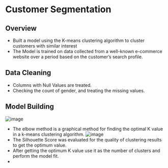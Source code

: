 # Customer Segmentation
## Overview
- Built a model using the K-means clustering algorithm to cluster customers with similar interest 
- The Model is trained on data collected from a well-known e-commerce website over a period based on the customer’s search profile.
## Data Cleaning 
- Columns with Null Values are treated.
- Checking the count of gender, and treating the missing values.
## Model Building
![image](https://github.com/itskokila/Customer_segmentation/assets/129524618/899e03a2-c462-4ba9-a874-95205acc1386)
- The elbow method is a graphical method for finding the optimal K value in a k-means clustering algorithm.
![image](https://github.com/itskokila/Customer_segmentation/assets/129524618/2b573072-6149-4ac4-884b-487d0f460cf2)
- The Silhouette Score was evaluated for the quality of clustering results to get the optimum value.
- After getting the optimum K value use it as the number of clusters and perform the model fit.
- 



  
 
